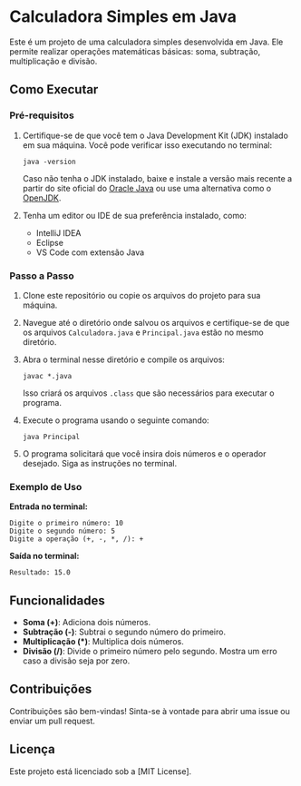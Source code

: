 # Calculadora Simples em Java

Este é um projeto de uma calculadora simples desenvolvida em Java. Ele permite realizar operações matemáticas básicas: soma, subtração, multiplicação e divisão.

## Como Executar

### Pré-requisitos
1. Certifique-se de que você tem o Java Development Kit (JDK) instalado em sua máquina. Você pode verificar isso executando no terminal:
   ```
   java -version
   ```
   Caso não tenha o JDK instalado, baixe e instale a versão mais recente a partir do site oficial do [Oracle Java](https://www.oracle.com/java/technologies/javase-downloads.html) ou use uma alternativa como o [OpenJDK](https://openjdk.org/).

2. Tenha um editor ou IDE de sua preferência instalado, como:
   - IntelliJ IDEA
   - Eclipse
   - VS Code com extensão Java

### Passo a Passo

1. Clone este repositório ou copie os arquivos do projeto para sua máquina.
2. Navegue até o diretório onde salvou os arquivos e certifique-se de que os arquivos `Calculadora.java` e `Principal.java` estão no mesmo diretório.
3. Abra o terminal nesse diretório e compile os arquivos:
   ```
   javac *.java
   ```
   Isso criará os arquivos `.class` que são necessários para executar o programa.

4. Execute o programa usando o seguinte comando:
   ```
   java Principal
   ```

5. O programa solicitará que você insira dois números e o operador desejado. Siga as instruções no terminal.

### Exemplo de Uso

**Entrada no terminal:**
```
Digite o primeiro número: 10
Digite o segundo número: 5
Digite a operação (+, -, *, /): +
```

**Saída no terminal:**
```
Resultado: 15.0
```

## Funcionalidades

- **Soma (+)**: Adiciona dois números.
- **Subtração (-)**: Subtrai o segundo número do primeiro.
- **Multiplicação (*)**: Multiplica dois números.
- **Divisão (/)**: Divide o primeiro número pelo segundo. Mostra um erro caso a divisão seja por zero.

## Contribuições

Contribuições são bem-vindas! Sinta-se à vontade para abrir uma issue ou enviar um pull request.

## Licença

Este projeto está licenciado sob a [MIT License].
